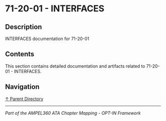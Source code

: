# 71-20-01 - INTERFACES

## Description

INTERFACES documentation for 71-20-01

## Contents

This section contains detailed documentation and artifacts related to 71-20-01 - INTERFACES.

## Navigation

[↑ Parent Directory](../README.md)

---

*Part of the AMPEL360 ATA Chapter Mapping - OPT-IN Framework*
